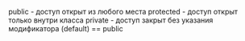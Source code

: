 public - доступ открыт из любого места
protected - доступ открыт только внутри класса
private - доступ закрыт
без указания модификатора (default) == public